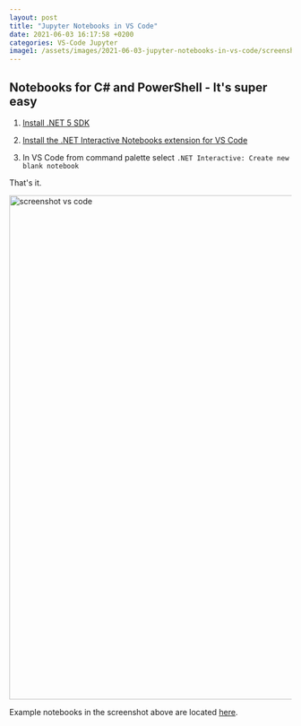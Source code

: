```yaml
---
layout: post
title: "Jupyter Notebooks in VS Code"
date: 2021-06-03 16:17:58 +0200
categories: VS-Code Jupyter
image1: /assets/images/2021-06-03-jupyter-notebooks-in-vs-code/screenshot-vscode.png
---
```


[Project Jupyter]:https://jupyter.org/
[.Net 5]:https://dotnet.microsoft.com/download/dotnet/5.0
[.Net Interactive Extension]:https://marketplace.visualstudio.com/items?itemName=ms-dotnettools.dotnet-interactive-vscode
[Examples]:https://github.com/www42/AFT/tree/main/JupyterNotebooks


## Notebooks for C# and PowerShell - It's super easy

1. [Install .NET 5 SDK][.Net 5]

2. [Install the .NET Interactive Notebooks extension for VS Code][.Net Interactive Extension]

3. In VS Code from command palette select `.NET Interactive: Create new blank notebook`

That's it.

<img src="{{ page.image1 | relative_url }}" alt="screenshot vs code" width="900"/>

Example notebooks in the screenshot above are located [here][Examples].
